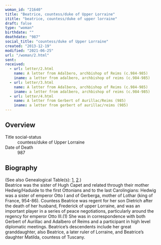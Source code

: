 ```yaml
---
woman_id: "21640"
title: "Beatrice, countess/duke of Upper Lorraine"
ititle: "beatrice, countess/duke of upper lorraine"
draft: false
type: "woman"
birthdate: ""
deathdate: "987"
social_title: "countess/duke of Upper Lorraine"
created: "2013-12-19"
modified: "2021-06-25"
url: "/woman/2.html"
sent:
received:
  - url: letter/2.html
    name: A letter from Adalbero, archbishop of Reims (c.984-985)
    iname: a letter from adalbero, archbishop of reims (c.984-985)
  - url: letter/3.html
    name: A letter from Adalbero, archbishop of Reims (c.984-985)
    iname: a letter from adalbero, archbishop of reims (c.984-985)
  - url: letter/4.html
    name: A letter from Gerbert of Aurillac/Reims (985)
    iname: a letter from gerbert of aurillac/reims (985)
---
```

<h2 class="mt-4">Overview</h2><dt>Title social-status</dt><dd>countess/duke of Upper Lorraine</dd><dt>Date of Death</dt><dd>987</dd><h2 class="mt-4">Biography</h2>(See also Genealogical Table(s): <a href="https://epistolae.ctl.columbia.edu/content/genealogy-charlemagne#n2">1</a>, <a href="https://epistolae.ctl.columbia.edu/content/genealogy-henry#n2">2</a>.)<br>Beatrice was the sister of Hugh Capet and related through their mother Hedwig/Haduide to the first Ottonians and to the last Carolingians:  Hedwig was a sister of emperor Otto I and of Gerberga, mother of Lothar (king of France, 954-86).  Countess Beatrice was regent for her son Dietrich after the death of her husband, Frederick of upper Lorraine, and was an important player in a series of peace negotiations, particularly around the regency for emperor Otto III.(1)  She was in correspondence with both Gerbert of Aurillac and Adalbero of Reims and a participant in high level diplomatic meetings.  Beatrice’s descendents include her great granddaughter, also Beatrice, a later ruler of Lorraine, and Beatrice’s daughter Matilda, countess of Tuscany.
